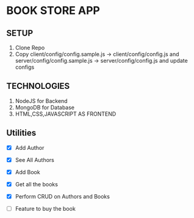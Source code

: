 # BOOK STORE APP


## SETUP 
1. Clone Repo
2. Copy client/config/config.sample.js -> client/config/config.js and server/config/config.sample.js -> server/config/config.js and update configs


## TECHNOLOGIES
1. NodeJS for Backend
2. MongoDB for Database 
3. HTML,CSS,JAVASCRIPT AS FRONTEND

## Utilities

- [x] Add Author
- [x] See All Authors
- [x] Add Book
- [x] Get all the books
- [x] Perform CRUD on Authors and Books
- [ ] Feature to buy the book


